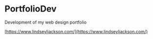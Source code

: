 # PortfolioDev
Development of my web design portfolio

[https://www.lindseyljackson.com/](https://www.lindseyljackson.com/)

